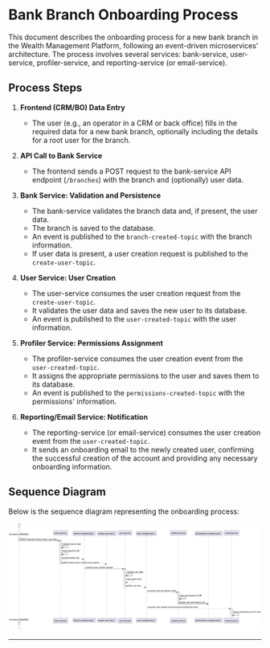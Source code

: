 # Bank Branch Onboarding Process

This document describes the onboarding process for a new bank branch in the Wealth Management Platform, following an
event-driven microservices' architecture. The process involves several services: bank-service, user-service, profiler-service,
and reporting-service (or email-service).

## Process Steps

1. **Frontend (CRM/BO) Data Entry**
   - The user (e.g., an operator in a CRM or back office) fills in the required data for a new bank branch, optionally including the details for a root user for the branch.

2. **API Call to Bank Service**
   - The frontend sends a POST request to the bank-service API endpoint (`/branches`) with the branch and (optionally) user data.

3. **Bank Service: Validation and Persistence**
   - The bank-service validates the branch data and, if present, the user data.
   - The branch is saved to the database.
   - An event is published to the `branch-created-topic` with the branch information.
   - If user data is present, a user creation request is published to the `create-user-topic`.

4. **User Service: User Creation**
   - The user-service consumes the user creation request from the `create-user-topic`.
   - It validates the user data and saves the new user to its database.
   - An event is published to the `user-created-topic` with the user information.

5. **Profiler Service: Permissions Assignment**
   - The profiler-service consumes the user creation event from the `user-created-topic`.
   - It assigns the appropriate permissions to the user and saves them to its database.
   - An event is published to the `permissions-created-topic` with the permissions' information.

6. **Reporting/Email Service: Notification**
   - The reporting-service (or email-service) consumes the user creation event from the `user-created-topic`.
   - It sends an onboarding email to the newly created user, confirming the successful creation of the account and providing any necessary onboarding information.

## Sequence Diagram

Below is the sequence diagram representing the onboarding process:

![Bank Branch Onboarding Sequence Diagram](/docs/functional/assets/branch-onboarding/onboarding.png)


---


